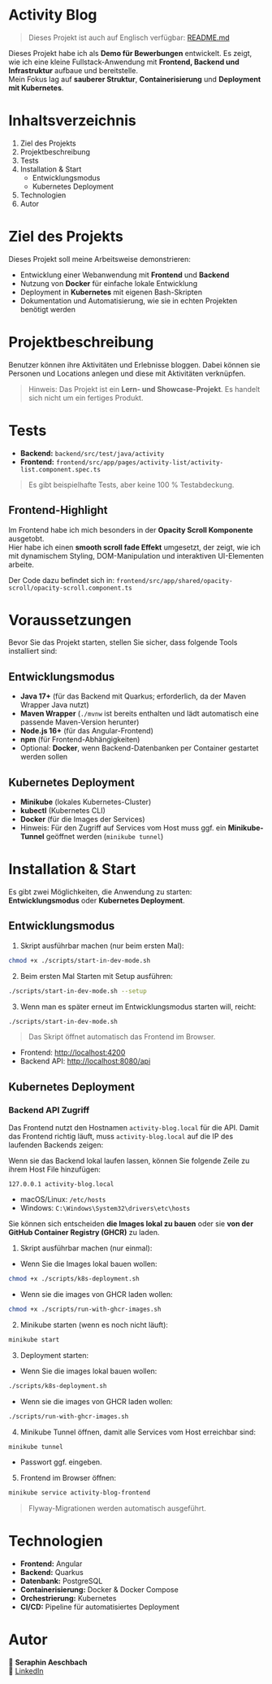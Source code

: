 # Activity Blog

> Dieses Projekt ist auch auf Englisch verfügbar: [README.md](README.md)

Dieses Projekt habe ich als **Demo für Bewerbungen** entwickelt. Es zeigt, wie ich eine kleine Fullstack-Anwendung mit **Frontend, Backend und Infrastruktur** aufbaue und bereitstelle.  
Mein Fokus lag auf **sauberer Struktur**, **Containerisierung** und **Deployment mit Kubernetes**.

# Inhaltsverzeichnis

1. Ziel des Projekts
2. Projektbeschreibung
3. Tests
4. Installation & Start
   - Entwicklungsmodus
   - Kubernetes Deployment
5. Technologien
6. Autor

# Ziel des Projekts

Dieses Projekt soll meine Arbeitsweise demonstrieren:

- Entwicklung einer Webanwendung mit **Frontend** und **Backend**
- Nutzung von **Docker** für einfache lokale Entwicklung
- Deployment in **Kubernetes** mit eigenen Bash-Skripten
- Dokumentation und Automatisierung, wie sie in echten Projekten benötigt werden

# Projektbeschreibung

Benutzer können ihre Aktivitäten und Erlebnisse bloggen. Dabei können sie Personen und Locations anlegen und diese mit Aktivitäten verknüpfen.

> Hinweis: Das Projekt ist ein **Lern- und Showcase-Projekt**. Es handelt sich nicht um ein fertiges Produkt.

# Tests

- **Backend:** `backend/src/test/java/activity`
- **Frontend:** `frontend/src/app/pages/activity-list/activity-list.component.spec.ts`

> Es gibt beispielhafte Tests, aber keine 100 % Testabdeckung.

## Frontend-Highlight

Im Frontend habe ich mich besonders in der **Opacity Scroll Komponente** ausgetobt.  
Hier habe ich einen **smooth scroll fade Effekt** umgesetzt, der zeigt, wie ich mit dynamischem Styling, DOM-Manipulation und interaktiven UI-Elementen arbeite.

Der Code dazu befindet sich in:
`frontend/src/app/shared/opacity-scroll/opacity-scroll.component.ts`

# Voraussetzungen

Bevor Sie das Projekt starten, stellen Sie sicher, dass folgende Tools installiert sind:

## Entwicklungsmodus

- **Java 17+** (für das Backend mit Quarkus; erforderlich, da der Maven Wrapper Java nutzt)
- **Maven Wrapper** (`./mvnw` ist bereits enthalten und lädt automatisch eine passende Maven-Version herunter)
- **Node.js 16+** (für das Angular-Frontend)
- **npm** (für Frontend-Abhängigkeiten)
- Optional: **Docker**, wenn Backend-Datenbanken per Container gestartet werden sollen

## Kubernetes Deployment

- **Minikube** (lokales Kubernetes-Cluster)
- **kubectl** (Kubernetes CLI)
- **Docker** (für die Images der Services)
- Hinweis: Für den Zugriff auf Services vom Host muss ggf. ein **Minikube-Tunnel** geöffnet werden (`minikube tunnel`)



# Installation & Start

Es gibt zwei Möglichkeiten, die Anwendung zu starten: **Entwicklungsmodus** oder **Kubernetes Deployment**.

## Entwicklungsmodus

1. Skript ausführbar machen (nur beim ersten Mal):

```bash
chmod +x ./scripts/start-in-dev-mode.sh
```

2. Beim ersten Mal Starten mit Setup ausführen:

```bash
./scripts/start-in-dev-mode.sh --setup
```

3. Wenn man es später erneut im Entwicklungsmodus starten will, reicht:

```bash
./scripts/start-in-dev-mode.sh
```

> Das Skript öffnet automatisch das Frontend im Browser.

- Frontend: [http://localhost:4200](http://localhost:4200)
- Backend API: [http://localhost:8080/api](http://localhost:8080/api)

## Kubernetes Deployment

### Backend API Zugriff
Das Frontend nutzt den Hostnamen `activity-blog.local` für die API. Damit das Frontend richtig läuft,
muss `activity-blog.local` auf die IP des laufenden Backends zeigen:

Wenn sie das Backend lokal laufen lassen, können Sie folgende Zeile zu ihrem Host File hinzufügen:
```text
127.0.0.1 activity-blog.local
```
- macOS/Linux: `/etc/hosts`
- Windows: `C:\Windows\System32\drivers\etc\hosts`

Sie können sich entscheiden **die Images lokal zu bauen** oder sie **von der GitHub Container Registry (GHCR)** zu laden.

1. Skript ausführbar machen (nur einmal):
- Wenn Sie die Images lokal bauen wollen:
```bash
chmod +x ./scripts/k8s-deployment.sh
```
- Wenn sie die images von GHCR laden wollen:

```bash
chmod +x ./scripts/run-with-ghcr-images.sh
```

2. Minikube starten (wenn es noch nicht läuft):
```bash
minikube start
```

3. Deployment starten:
- Wenn Sie die images lokal bauen wollen:
```bash
./scripts/k8s-deployment.sh
```
- Wenn sie die images von GHCR laden wollen:
```bash
./scripts/run-with-ghcr-images.sh
```

4. Minikube Tunnel öffnen, damit alle Services vom Host erreichbar sind:

```bash
minikube tunnel
```

- Passwort ggf. eingeben.

5. Frontend im Browser öffnen:

```bash
minikube service activity-blog-frontend
```

> Flyway-Migrationen werden automatisch ausgeführt.

# Technologien

- **Frontend:** Angular
- **Backend:** Quarkus
- **Datenbank:** PostgreSQL
- **Containerisierung:** Docker & Docker Compose
- **Orchestrierung:** Kubernetes
- **CI/CD:** Pipeline für automatisiertes Deployment

# Autor

👤 **Seraphin Aeschbach**  
🔗 [LinkedIn](https://www.linkedin.com/in/seraphinae/)
